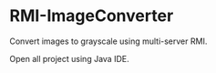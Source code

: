 # RMI-ImageConverter
Convert images to grayscale using multi-server RMI.

Open all project using Java IDE.
